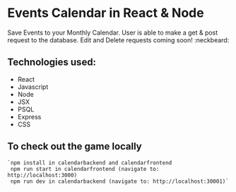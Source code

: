 # Events Calendar in React & Node 

Save Events to your Monthly Calendar. User is able to make a get & post request
to the database. Edit and Delete requests coming soon! :neckbeard:

## Technologies used:

* React
* Javascript
* Node
* JSX
* PSQL
* Express
* CSS


## To check out the game locally

    `npm install in calendarbackend and calendarfrontend
     npm run start in calendarfrontend (navigate to: http://localhost:3000)
     npm run dev in calendarbackend (navigate to: http://localhost:30001)`



